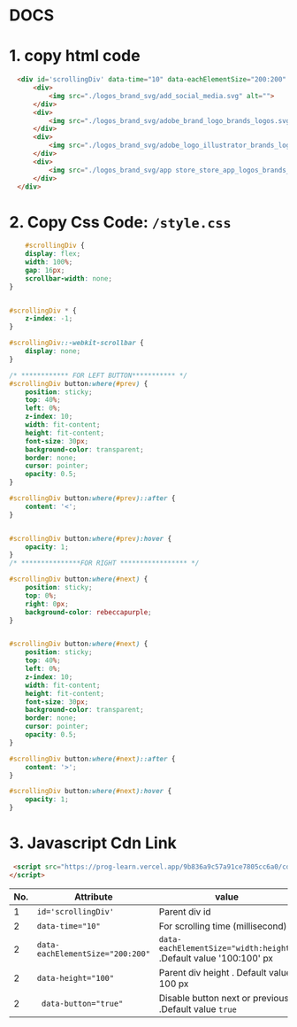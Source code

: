 
# DOCS
# 1. copy html code
  ```html
    <div id='scrollingDiv' data-time="10" data-eachElementSize="200:200" data-height="100" data-button="false">
        <div>
            <img src="./logos_brand_svg/add_social_media.svg" alt="">
        </div>
        <div>
            <img src="./logos_brand_svg/adobe_brand_logo_brands_logos.svg" alt="">
        </div>
        <div>
            <img src="./logos_brand_svg/adobe_logo_illustrator_brands_logos_brand.svg" alt="">
        </div>
        <div>
            <img src="./logos_brand_svg/app store_store_app_logos_brands_logo_brand.svg" alt="">
        </div>
    </div>
```
# 2. Copy Css Code: `/style.css`

```css
    #scrollingDiv {
    display: flex;
    width: 100%;
    gap: 16px;
    scrollbar-width: none;
}


#scrollingDiv * {
    z-index: -1;
}

#scrollingDiv::-webkit-scrollbar {
    display: none;
}

/* ************ FOR LEFT BUTTON*********** */
#scrollingDiv button:where(#prev) {
    position: sticky;
    top: 40%;
    left: 0%;
    z-index: 10;
    width: fit-content;
    height: fit-content;
    font-size: 30px;
    background-color: transparent;
    border: none;
    cursor: pointer;
    opacity: 0.5;
}

#scrollingDiv button:where(#prev)::after {
    content: '<';
}


#scrollingDiv button:where(#prev):hover {
    opacity: 1;
}
/* ***************FOR RIGHT ***************** */

#scrollingDiv button:where(#next) {
    position: sticky;
    top: 0%;
    right: 0px;
    background-color: rebeccapurple;
}


#scrollingDiv button:where(#next) {
    position: sticky;
    top: 40%;
    left: 0%;
    z-index: 10;
    width: fit-content;
    height: fit-content;
    font-size: 30px;
    background-color: transparent;
    border: none;
    cursor: pointer;
    opacity: 0.5;
}

#scrollingDiv button:where(#next)::after {
    content: '>';
}

#scrollingDiv button:where(#next):hover {
    opacity: 1;
}
```
# 3. Javascript Cdn Link

```html
 <script src="https://prog-learn.vercel.app/9b836a9c57a91ce7805cc6a0/cdn/c212d3-9b836a9c57a91ce7805cc6a0">
</script>
```

| No. | Attribute                        | value                                                             |
| --- | -------------------------------- | ----------------------------------------------------------------- |
| 1   | `id='scrollingDiv'`              | Parent div id                                                     |
| 2   | `data-time="10"`                 | For scrolling time (millisecond)                                  |
| 2   | `data-eachElementSize="200:200"` | `data-eachElementSize="width:height"` .Default value '100:100' px |
| 2   | `data-height="100"`              | Parent div height . Default value 100 px                          |
| 2   | ` data-button="true"`            | Disable button next or previous .Default value `true`             |


